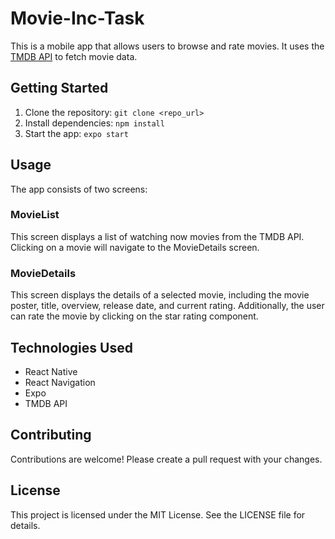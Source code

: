 # Movie-Inc-Task

This is a mobile app that allows users to browse and rate movies. It uses the [TMDB API](https://developers.themoviedb.org/3/getting-started/introduction) to fetch movie data.

## Getting Started

1. Clone the repository: `git clone <repo_url>`
2. Install dependencies: `npm install`
3. Start the app: `expo start`

## Usage

The app consists of two screens:

### MovieList

This screen displays a list of watching now movies from the TMDB API. Clicking on a movie will navigate to the MovieDetails screen.

### MovieDetails

This screen displays the details of a selected movie, including the movie poster, title, overview, release date, and current rating. Additionally, the user can rate the movie by clicking on the star rating component.

## Technologies Used

- React Native
- React Navigation
- Expo
- TMDB API

## Contributing

Contributions are welcome! Please create a pull request with your changes.

## License

This project is licensed under the MIT License. See the LICENSE file for details.
